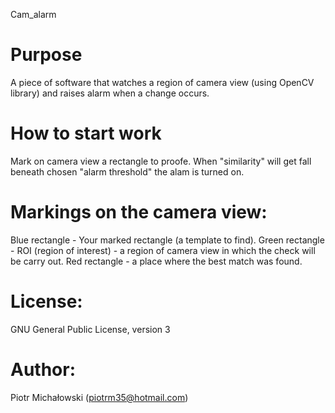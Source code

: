 Cam_alarm

# Purpose
A piece of software that watches a region of camera view (using OpenCV library) and raises alarm when a change occurs.

# How to start work
Mark on camera view a rectangle to proofe. When "similarity" will get fall beneath chosen "alarm threshold" the alam is turned on.

# Markings on the camera view:
Blue rectangle - Your marked rectangle (a template to find).
Green rectangle - ROI (region of interest) - a region of camera view in which the check will be carry out.
Red rectangle - a place where the best match was found.
 
# License:
GNU General Public License, version 3

# Author:
Piotr Michałowski (piotrm35@hotmail.com)


